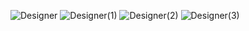 ![Designer](https://github.com/ArkS0001/Microsoft-Campus-Connect-2024/assets/113760964/deee9c5e-77c1-4107-89e1-f1a78e30771e)
![Designer(1)](https://github.com/ArkS0001/Microsoft-Campus-Connect-2024/assets/113760964/3111f473-2def-4f52-aabe-c5fdd3dd9ea2)
![Designer(2)](https://github.com/ArkS0001/Microsoft-Campus-Connect-2024/assets/113760964/7aa837ff-5da4-444c-bc5f-061b032ed319)
![Designer(3)](https://github.com/ArkS0001/Microsoft-Campus-Connect-2024/assets/113760964/229c85b6-f65a-41f7-829d-c5986362d849)
